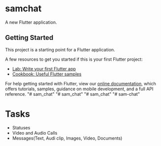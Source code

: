 # samchat

A new Flutter application.

## Getting Started

This project is a starting point for a Flutter application.

A few resources to get you started if this is your first Flutter project:

- [Lab: Write your first Flutter app](https://flutter.dev/docs/get-started/codelab)
- [Cookbook: Useful Flutter samples](https://flutter.dev/docs/cookbook)

For help getting started with Flutter, view our
[online documentation](https://flutter.dev/docs), which offers tutorials,
samples, guidance on mobile development, and a full API reference.
"# sam_chat" 
"# sam_chat" 
"# sam_chat" 
"# sam-chat" 

# Tasks
- Statuses
- Video and Audio Calls
- Messages(Text, Audi clip, Images, Video, Documents)

